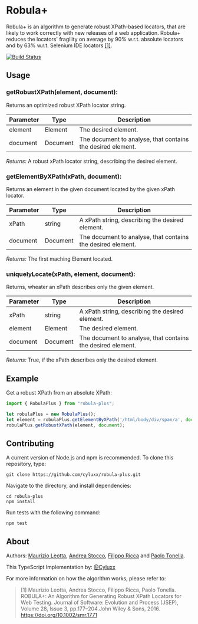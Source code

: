 # Robula+
Robula+ is an algorithm to generate robust XPath-based locators, that are likely to work correctly with new releases of a web application. Robula+ reduces the locators' fragility on average by 90% w.r.t. absolute locators and by 63% w.r.t. Selenium IDE locators [[1]](#about).

[![Build Status](https://travis-ci.org/cyluxx/robula-plus.svg?branch=master)](https://travis-ci.org/cyluxx/robula-plus)

## Usage
### getRobustXPath(element, document):
Returns an optimized robust XPath locator string.

Parameter | Type | Description
--------- | ---- | -----------
element | Element | The desired element.
document | Document | The document to analyse, that contains the desired element.

*Returns:* A robust xPath locator string, describing the desired element.

### getElementByXPath(xPath, document):
Returns an element in the given document located by the given xPath locator.

Parameter | Type | Description
--------- | ---- | -----------
xPath | string | A xPath string, describing the desired element.
document | Document | The document to analyse, that contains the desired element.

*Returns:* The first maching Element located.

### uniquelyLocate(xPath, element, document):
Returns, wheater an xPath describes only the given element.

Parameter | Type | Description
--------- | ---- | -----------
xPath | string | A xPath string, describing the desired element.
element | Element | The desired element.
document | Document | The document to analyse, that contains the desired element.

*Returns:* True, if the xPath describes only the desired element.

## Example
Get a robust XPath from an absolute XPath:
```javascript
import { RobulaPlus } from "robula-plus";

let robulaPlus = new RobulaPlus();
let element = robulaPlus.getElementByXPath('/html/body/div/span/a', document);
robulaPlus.getRobustXPath(element, document);
```

## Contributing
A current version of Node.js and npm is recommended. To clone this repository, type:
```
git clone https://github.com/cyluxx/robula-plus.git
```
Navigate to the directory, and install dependencies:
```
cd robula-plus
npm install
```
Run tests with the following command:
```
npm test
```

## About
Authors: [Maurizio Leotta](https://www.disi.unige.it/person/LeottaM/), [Andrea Stocco](https://www.disi.unige.it/person/StoccoA/), [Filippo Ricca](https://www.disi.unige.it/person/RiccaF/) and [Paolo Tonella](https://www.inf.usi.ch/faculty/tonella/#/).

This TypeScript Implementation by: [@Cyluxx](https://github.com/cyluxx)

For more information on how the algorithm works, please refer to:

> [1] Maurizio Leotta, Andrea Stocco, Filippo Ricca, Paolo Tonella. ROBULA+: An Algorithm for Generating Robust XPath Locators for Web Testing. Journal of Software: Evolution and Process (JSEP), Volume 28, Issue 3, pp.177–204.John Wiley & Sons, 2016. https://doi.org/10.1002/smr.1771
